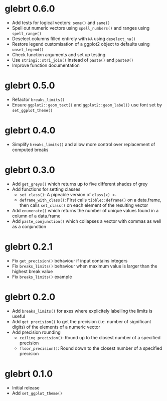 # glebrt 0.6.0

- Add tests for logical vectors: `some()` and `same()`
- Spell out numeric vectors using `spell_numbers()` and ranges using `spell_range()`
- Deselect columns filled entirely with `NA` using `deselect_na()`
- Restore legend customisation of a ggplot2 object to defaults using `unset_legend()`
- Check function arguments and set up testing
- Use `stringi::stri_join()` instead of `paste()` and `paste0()`
- Improve function documentation

# glebrt 0.5.0

- Refactor `breaks_limits()`
- Ensure `ggplot2::geom_text()` and `ggplot2::geom_label()` use font set by `set_ggplot_theme()`

# glebrt 0.4.0

- Simplify `breaks_limits()` and allow more control over replacement of computed breaks

# glebrt 0.3.0

- Add `get_greys()` which returns up to five different shades of grey
- Add functions for setting classes
  - `set_class()`: A pipeable version of `class(x) <-`
  - `deframe_with_class()`: First calls `tibble::deframe()` on a data.frame, then calls `set_class()` on each element of the resulting vector
- Add `enumerate()` which returns the number of unique values found in a column of a data.frame
- Add `paste_conjunction()` which collapses a vector with commas as well as a conjunction

# glebrt 0.2.1

- Fix `get_precision()` behaviour if input contains integers
- Fix `breaks_limits()` behaviour when maximum value is larger than the highest break value
- Fix `breaks_limits()` example

# glebrt 0.2.0

- Add `breaks_limits()` for axes where explicitely labelling the limits is useful
- Add `get_precision()` to get the precision (i.e. number of significant digits) of the elements of a numeric vector
- Add precision rounding
  - `ceiling_precision()`: Round up to the closest number of a specified precision
  - `floor_precision()`: Round down to the closest number of a specified precision

# glebrt 0.1.0

- Initial release
- Add `set_ggplot_theme()`
